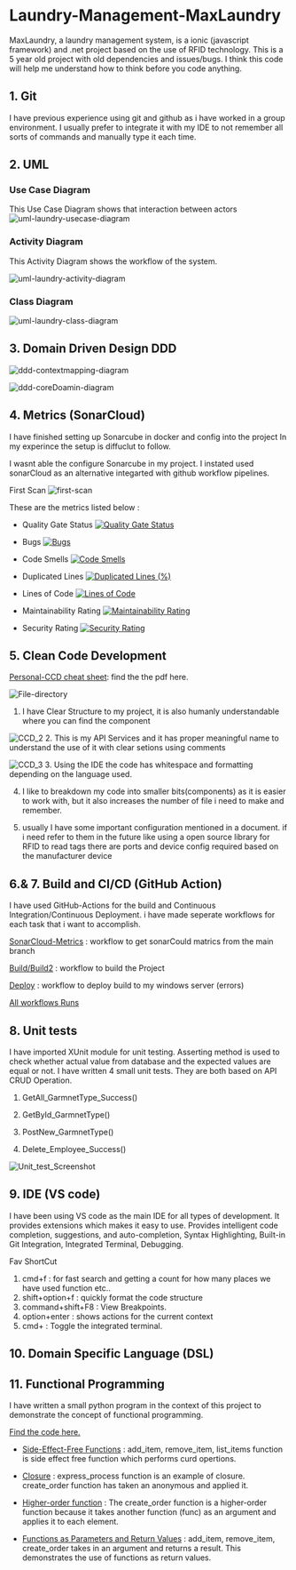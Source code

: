 # Laundry-Management-MaxLaundry

MaxLaundry, a laundry management system, is a ionic (javascript framework) and .net project based on the use of RFID technology.
This is a 5 year old project with old dependencies and issues/bugs. I think this code will help me understand how to think before you code anything.

## 1. Git

I have previous experience using git and github as i have worked in a group environment. I usually prefer to integrate it with my IDE to not remember all sorts of commands and manually type it each time.

## 2. UML

### Use Case Diagram
This Use Case Diagram shows that interaction between actors
![uml-laundry-usecase-diagram](UML/Exported%20Images/usecase1.png)

### Activity Diagram
This Activity Diagram shows the workflow of the system.

![uml-laundry-activity-diagram](/UML/Exported%20Images/Activity.png)

### Class Diagram

![uml-laundry-class-diagram](/UML/Exported%20Images/Class.png)

## 3. Domain Driven Design DDD

![ddd-contextmapping-diagram](DDD/Context%20Mapping2.png)

![ddd-coreDoamin-diagram](DDD/ddd.png)

<!-- ![dd-coreDoamin-diagram](DDD/ddd.png) -->

## 4. Metrics (SonarCloud)

I have finished setting up Sonarcube in docker and config into the project 
In my experince the setup is diffuclut to follow.

I wasnt able the configure Sonarcube in my project. I instated used sonarCloud as an alternative integarted with github workflow pipelines.

First Scan
![first-scan](ScreenShots/Sonarcloud%20first_analysis%202024-03-03%20at%2010.57.44 AM.png)

These are the metrics listed below : 

- Quality Gate Status [![Quality Gate Status](https://sonarcloud.io/api/project_badges/measure?project=Mufaddalsr_Laundry-Management-MaxLaundry&metric=alert_status)](https://sonarcloud.io/summary/new_code?id=Mufaddalsr_Laundry-Management-MaxLaundry)

- Bugs [![Bugs](https://sonarcloud.io/api/project_badges/measure?project=Mufaddalsr_Laundry-Management-MaxLaundry&metric=bugs)](https://sonarcloud.io/summary/new_code?id=Mufaddalsr_Laundry-Management-MaxLaundry)

- Code Smells [![Code Smells](https://sonarcloud.io/api/project_badges/measure?project=Mufaddalsr_Laundry-Management-MaxLaundry&metric=code_smells)](https://sonarcloud.io/summary/new_code?id=Mufaddalsr_Laundry-Management-MaxLaundry)

- Duplicated Lines [![Duplicated Lines (%)](https://sonarcloud.io/api/project_badges/measure?project=Mufaddalsr_Laundry-Management-MaxLaundry&metric=duplicated_lines_density)](https://sonarcloud.io/summary/new_code?id=Mufaddalsr_Laundry-Management-MaxLaundry)

- Lines of Code [![Lines of Code](https://sonarcloud.io/api/project_badges/measure?project=Mufaddalsr_Laundry-Management-MaxLaundry&metric=ncloc)](https://sonarcloud.io/summary/new_code?id=Mufaddalsr_Laundry-Management-MaxLaundry)

- Maintainability Rating [![Maintainability Rating](https://sonarcloud.io/api/project_badges/measure?project=Mufaddalsr_Laundry-Management-MaxLaundry&metric=sqale_rating)](https://sonarcloud.io/summary/new_code?id=Mufaddalsr_Laundry-Management-MaxLaundry)

- Security Rating [![Security Rating](https://sonarcloud.io/api/project_badges/measure?project=Mufaddalsr_Laundry-Management-MaxLaundry&metric=security_rating)](https://sonarcloud.io/summary/new_code?id=Mufaddalsr_Laundry-Management-MaxLaundry)


## 5. Clean Code Development

[Personal-CCD cheat sheet](/CCD/CCD%20cheat%20sheet.pdf): find the the pdf here.

![File-directory](ScreenShots/CCD_1%202024-03-07%20at%2010.08.04 AM.png)
1. I have Clear Structure to my project, it is also humanly understandable where you can find the component

![CCD_2](ScreenShots/CCD_2%202024-03-07%20at%2010.14.27 AM.png)
2. This is my API Services and it has proper meaningful name to understand the use of it with clear setions using comments 

![CCD_3](ScreenShots/CCD_3%202024-03-07%20at%2010.23.27 AM.png)
3. Using the IDE the code has whitespace and formatting depending on the language used.

4. I like to breakdown my code into smaller bits(components) as it is easier to work with, but it also increases the number of file i need to make and remember.

5. usually I have some important configuration mentioned in a document. if i need refer to them in the future like using a open source library for RFID to read tags there are ports and device config required based on the manufacturer device 

## 6.& 7. Build and CI/CD (GitHub Action)
I have used GitHub-Actions for the build and Continuous Integration/Continuous Deployment.
i have made seperate workflows for each task that i want to accomplish.

[SonarCloud-Metrics](/.github/workflows/SonarCloud-Metrics.yml) : workflow to get sonarCould matrics from the main branch

[Build/Build2](/.github/workflows/Build2.yml) : workflow to build the Project

[Deploy](/.github/workflows/Deploy.yml) : workflow to deploy build to my windows server (errors)

[All workflows Runs](https://github.com/Mufaddalsr/Laundry-Management-MaxLaundry/actions)

## 8. Unit tests
I have imported XUnit module for unit testing. Asserting method is used to check whether actual value from database and the expected values are equal or not.
I have written 4 small unit tests. They are both based on API CRUD Operation. 

1. GetAll_GarmnetType_Success()

2. GetById_GarmnetType()

3. PostNew_GarmnetType()

4. Delete_Employee_Success()

![Unit_test_Screenshot](/ScreenShots/UnitXTest%20Screenshot%202024-03-24%20at%2012.28.39 PM.png)

## 9. IDE (VS code)

I have been using VS code as the main IDE for all types of development. It provides extensions which makes it easy to use.
Provides intelligent code completion, suggestions, and auto-completion, Syntax Highlighting, Built-in Git Integration, Integrated Terminal, Debugging.

Fav ShortCut
1. cmd+f : for fast search and getting a count for how many places we have used function etc..
1. shift+option+f : quickly format the code structure
1. command+shift+F8 : View Breakpoints.
1. option+enter : shows actions for the current context
1. cmd+ : Toggle the integrated terminal.

## 10. Domain Specific Language (DSL)

## 11. Functional Programming

I have written a small python program in the context of this project to demonstrate the concept of functional programming.

[Find the code here.](/functionalProgramming/main.py)

- [Side-Effect-Free Functions](https://github.com/Mufaddalsr/Laundry-Management-MaxLaundry/blob/main/functionalProgramming/main.py#L4) : add_item, remove_item, list_items function is side effect free function which performs curd opertions.

- [Closure](https://github.com/Mufaddalsr/Laundry-Management-MaxLaundry/blob/main/functionalProgramming/main.py#L43) : express_process function is an example of closure. create_order function has taken an anonymous and applied it. 

- [Higher-order function](https://github.com/Mufaddalsr/Laundry-Management-MaxLaundry/blob/main/functionalProgramming/main.py#L26) : The create_order function is a higher-order function because it takes another function (func) as an argument and applies it to each element.

- [Functions as Parameters and Return Values](https://github.com/Mufaddalsr/Laundry-Management-MaxLaundry/blob/main/functionalProgramming/main.py#L4) : add_item, remove_item, create_order takes in an argument and returns a result. This demonstrates the use of functions as return values.

